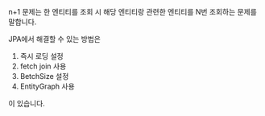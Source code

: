 n+1 문제는 한 엔티티를 조회 시 해당 엔티티랑 관련한 엔티티를 N번 조회하는 문제를 말합니다.

JPA에서 해결할 수 있는 방법은
1. 즉시 로딩 설정
2. fetch join 사용
3. BetchSize 설정
4. EntityGraph 사용

이 있습니다.